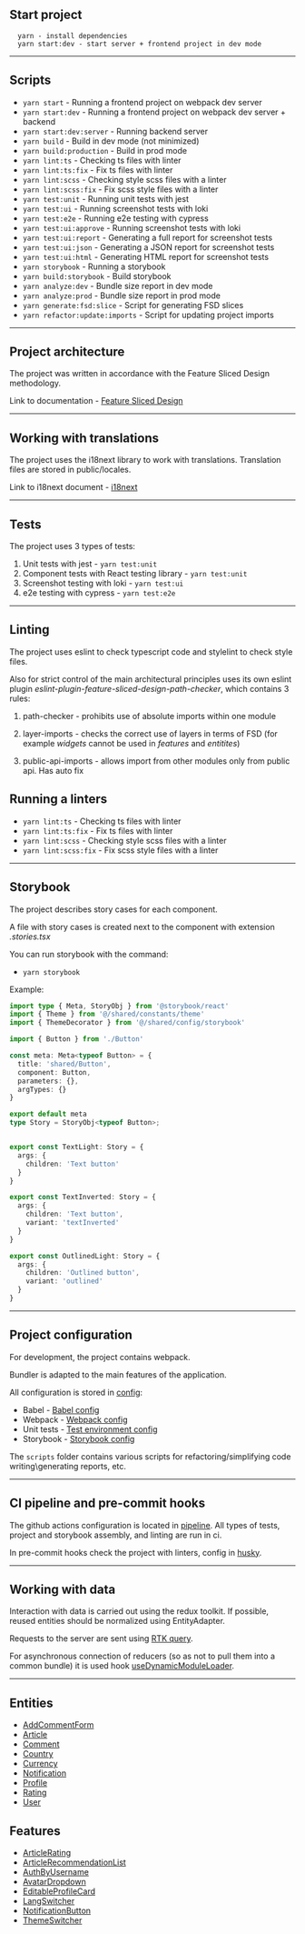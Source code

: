 ## Start project

```
  yarn - install dependencies
  yarn start:dev - start server + frontend project in dev mode
```

----

## Scripts

- `yarn start` - Running a frontend project on webpack dev server
- `yarn start:dev` - Running a frontend project on webpack dev server + backend
- `yarn start:dev:server` - Running backend server
- `yarn build` - Build in dev mode (not minimized)
- `yarn build:production` - Build in prod mode
- `yarn lint:ts` - Checking ts files with linter
- `yarn lint:ts:fix` - Fix ts files with linter
- `yarn lint:scss` - Checking style scss files with a linter
- `yarn lint:scss:fix` - Fix scss style files with a linter
- `yarn test:unit` - Running unit tests with jest
- `yarn test:ui` - Running screenshot tests with loki
- `yarn test:e2e` - Running e2e testing with cypress
- `yarn test:ui:approve` - Running screenshot tests with loki
- `yarn test:ui:report` - Generating a full report for screenshot tests
- `yarn test:ui:json` - Generating a JSON report for screenshot tests
- `yarn test:ui:html` - Generating HTML report for screenshot tests
- `yarn storybook` - Running a storybook
- `yarn build:storybook` - Build storybook
- `yarn analyze:dev` - Bundle size report in dev mode
- `yarn analyze:prod` - Bundle size report in prod mode
- `yarn generate:fsd:slice` - Script for generating FSD slices
- `yarn refactor:update:imports` - Script for updating project imports

----

## Project architecture

The project was written in accordance with the Feature Sliced ​​Design methodology.

Link to documentation - [Feature Sliced Design](https://feature-sliced.design/docs/get-started/tutorial)

----

## Working with translations

The project uses the i18next library to work with translations.
Translation files are stored in public/locales.

Link to i18next document - [i18next](https://react.i18next.com/)

----

## Tests

The project uses 3 types of tests:
1) Unit tests with jest - `yarn test:unit`
2) Component tests with React testing library - `yarn test:unit`
3) Screenshot testing with loki - `yarn test:ui`
4) e2e testing with cypress - `yarn test:e2e`

----

## Linting

The project uses eslint to check typescript code and stylelint to check style files.

Also for strict control of the main architectural principles
uses its own eslint plugin *eslint-plugin-feature-sliced-design-path-checker*, which contains 3 rules:

1) path-checker - prohibits use of absolute imports within one module

2) layer-imports - checks the correct use of layers in terms of FSD
    (for example *widgets* cannot be used in *features* and *entitites*)

3) public-api-imports - allows import from other modules only from public api. Has auto fix

## Running a linters
- `yarn lint:ts` - Checking ts files with linter
- `yarn lint:ts:fix` - Fix ts files with linter
- `yarn lint:scss` - Checking style scss files with a linter
- `yarn lint:scss:fix` - Fix scss style files with a linter

----

## Storybook

The project describes story cases for each component.

A file with story cases is created next to the component with extension *.stories.tsx*

You can run storybook with the command:
- `yarn storybook`

Example:

```typescript jsx
import type { Meta, StoryObj } from '@storybook/react'
import { Theme } from '@/shared/constants/theme'
import { ThemeDecorator } from '@/shared/config/storybook'

import { Button } from './Button'

const meta: Meta<typeof Button> = {
  title: 'shared/Button',
  component: Button,
  parameters: {},
  argTypes: {}
}

export default meta
type Story = StoryObj<typeof Button>;


export const TextLight: Story = {
  args: {
    children: 'Text button'
  }
}

export const TextInverted: Story = {
  args: {
    children: 'Text button',
    variant: 'textInverted'
  }
}

export const OutlinedLight: Story = {
  args: {
    children: 'Outlined button',
    variant: 'outlined'
  }
}
```

----

## Project configuration

For development, the project contains webpack.

Bundler is adapted to the main features of the application.

All configuration is stored in [config](./config):
- Babel - [Babel config](./config/babel)
- Webpack - [Webpack config](./config/build)
- Unit tests - [Test environment config](./config/jest)
- Storybook - [Storybook config](./config/storybook)

The `scripts` folder contains various scripts for refactoring/simplifying code writing\generating reports, etc.

----

## CI pipeline and pre-commit hooks

The github actions configuration is located in [pipeline](/.github/workflows).
All types of tests, project and storybook assembly, and linting are run in ci.

In pre-commit hooks check the project with linters, config in [husky](/.husky).

----

## Working with data

Interaction with data is carried out using the redux toolkit.
If possible, reused entities should be normalized using EntityAdapter.

Requests to the server are sent using [RTK query](/src/shared/api/rtk.ts).

For asynchronous connection of reducers (so as not to pull them into a common bundle) it is used hook
[useDynamicModuleLoader](/src/shared/lib/hooks/useDynamicModuleLoader/index.ts).

----

## Entities

- [AddCommentForm](/src/entities/AddCommentForm)
- [Article](/src/entities/Article)
- [Comment](/src/entities/Comment)
- [Country](/src/entities/Country)
- [Currency](/src/entities/Currency)
- [Notification](/src/entities/Notification)
- [Profile](/src/entities/Profile)
- [Rating](/src/entities/Rating)
- [User](/src/entities/User)

## Features

- [ArticleRating](/src/features/ArticleRating)
- [ArticleRecommendationList](/src/features/ArticleRecommendationList)
- [AuthByUsername](/src/features/AuthByUsername)
- [AvatarDropdown](/src/features/AvatarDropdown)
- [EditableProfileCard](/src/features/EditableProfileCard)
- [LangSwitcher](/src/features/LangSwitcher)
- [NotificationButton](/src/features/NotificationButton)
- [ThemeSwitcher](/src/features/ThemeSwitcher)
